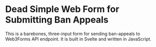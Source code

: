 # Dead Simple Web Form for Submitting Ban Appeals

This is a barebones, three-input form for sending ban-appeals to Web3Forms API endpoint.  It is built in Svelte and written in JavaScript.
